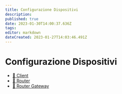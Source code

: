 ```yaml
---
title: Configurazione Dispositivi
description: 
published: true
date: 2023-01-30T14:00:37.636Z
tags: 
editor: markdown
dateCreated: 2023-01-27T14:03:46.491Z
---
```


# Configurazione Dispositivi

- [:satellite: Client](/configurazione/config_client)
- [:satellite: Router](/configurazione/#)
- [:satellite: Router Gateway](/configurazione/config_router_gateway#)
